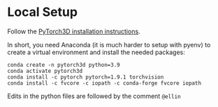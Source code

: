 # Local Setup

Follow the [PyTorch3D installation instructions](https://github.com/facebookresearch/pytorch3d/blob/main/INSTALL.md). 

In short, you need Anaconda (it is much harder to setup with pyenv) to create a virtual environment and install the needed packages:
```
conda create -n pytorch3d python=3.9
conda activate pytorch3d
conda install -c pytorch pytorch=1.9.1 torchvision
conda install -c fvcore -c iopath -c conda-forge fvcore iopath
```

Edits in the python files are followed by the comment `@ellin`
